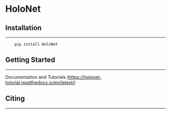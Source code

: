 # HoloNet

## Installation
---
        pip install HoloNet

## Getting Started
---
Documentation and Tutorials (https://holonet-tutorial.readthedocs.io/en/latest/)

## Citing
---

